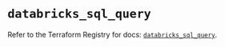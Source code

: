 # `databricks_sql_query`

Refer to the Terraform Registry for docs: [`databricks_sql_query`](https://registry.terraform.io/providers/databricks/databricks/1.54.0/docs/resources/sql_query).
